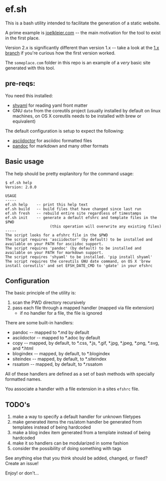 # ef.sh

This is a bash utility intended to facilitate the generation of a static website.

A prime example is [joelkleier.com](https://joelkleier.com) -- the main motivation
for the tool to exist in the first place.

Version 2.x is significantly different than version 1.x -- take a look at the
[1.x branch](https://github.com/zombified/ef.sh/tree/1.x) if you're curious how
the first version worked.

The `someplace.com` folder in this repo is an example of a _very_ basic site
generated with this tool.

## pre-reqs:

You need this installed:

  * [shyaml](https://pypi.python.org/pypi/shyaml) for reading yaml front matter
  * GNU `date` from the coreutils project (usually installed by default on linux machines, on OS X coreutils needs to be installed with brew or equivalent)

The default configuration is setup to expect the following:

  * [asciidoctor](http://asciidoctor.org/) for asciidoc formatted files
  * [pandoc](http://pandoc.org/) for markdown and many other formats

## Basic usage

The help should be pretty explanitory for the command usage:

    $ ef.sh help
    Version: 2.0.0

    USAGE
    -----
    ef.sh help    -- print this help text
    ef.sh build   -- build files that have changed since last run
    ef.sh fresh   -- rebuild entire site regardless of timestamps
    ef.sh init    -- generate a default efshrc and template files in the $PWD
                        (this operation will overwrite any existing files)
    -----
    The script looks for a efshrc file in the $PWD
    The script requires 'asciidoctor' (by default) to be installed and available on your PATH for asciidoc support.
    The script requires 'pandoc' (by default) to be installed and available on your PATH for markdown support.
    The script requires 'shyaml' to be installed. 'pip install shyaml'
    The script requires the coreutils GNU date command, on OS X 'brew install coreutils' and set EFSH_DATE_CMD to 'gdate' in your efshrc

## Configuration

The basic principle of the utility is:

  1. scan the PWD directory recursively
  2. pass each file through a mapped handler (mapped via file extension)
     * if no handler for a file, the file is ignored

There are some built-in handlers:

  * pandoc -- mapped to *.md by default
  * asciidoctor -- mapped to *.adoc by default
  * copy -- mapped, by default, to *.css, *.js, *.gif, *.jpg, *.jpeg, *.png, *.svg, and *.html
  * blogindex -- mapped, by default, to *.blogindex
  * siteindex -- mapped, by default, to *.siteindex
  * rssatom -- mapped, by default, to *.rssatom

All of these handlers are defined as a set of bash methods with specially
formatted names.

You associate a handler with a file extension in a sites `efshrc` file.


## TODO's

  1. make a way to specify a default handler for unknown filetypes
  2. make generated items the rss/atom handler be generated from templates instead of being hardcoded
  3. make a blog index item generated from a template instead of being hardcoded
  4. make it so handlers can be modularized in some fashion
  5. consider the possibility of doing something with tags

See anything else that you think should be added, changed, or fixed? Create an issue!

Enjoy! or don't...

